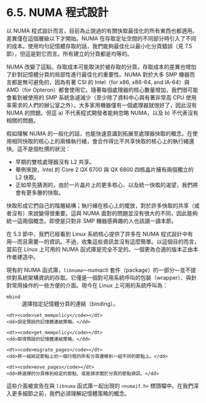 # 6.5. NUMA 程式設計

以 NUMA 程式設計而言，目前為止說過的有關快取最佳化的所有東西也都適用。差異僅在這個層級以下才開始。NUMA 在存取定址空間的不同部分時引入了不同的成本。使用均勻記憶體存取的話，我們能夠最佳化以最小化分頁錯誤（見 7.5 節），但這是對它而言。所有建立的分頁都是均等的。

NUMA 改變了這點。存取成本可能取決於被存取的分頁。存取成本的差異也增加了針對記憶體分頁的局部性進行最佳化的重要性。NUMA 對於大多 SMP 機器而言都是無可避免的，因為有著 CSI 的 Intel（for x86, x86-64, and IA-64）與 AMD（for Opteron）都會使用它。隨著每個處理器的核心數量增加，我們很可能會看到被使用的 SMP 系統急遽減少（至少除了資料中心與有著非常高 CPU 使用率需求的人們的辦公室之外）。大多家用機器僅有一個處理器就很好了，因此沒有 NUMA 的問題。但這 a) 不代表程式開發者能夠忽略 NUMA，以及 b) 不代表沒有相關的問題。

假如理解 NUMA 的一般化的話，也能快速意識到拓展至處理器快取的概念。在使用相同快取的核心上的兩條執行緒，會合作得比不共享快取的核心上的執行緒還快。這不是個杜撰的狀況：

* 早期的雙核處理器沒有 L2 共享。
* 舉例來說，Intel 的 Core 2 QX 6700 與 QX 6800 四核晶片擁有兩個獨立的 L2 快取。
* 正如早先猜測的，由於一片晶片上的更多核心、以及統一快取的渴望，我們將會有更多層的快取。

快取形成它們自己的階層結構；執行緒在核心上的擺放，對於許多快取的共享（或者沒有）來說變得很重要。這與 NUMA 面對的問題並沒有很大的不同，因此能夠統一這兩個概念。即使是只對非 SMP 機器感興趣的人也該讀一讀本節。

在 5.3 節中，我們已經看到 Linux 系統核心提供了許多在 NUMA 程式設計中有用––而且需要––的資訊。不過，收集這些資訊並沒有這麼簡單。以這個目的而言，當前在 Linux 上可用的 NUMA 函式庫是完全不足的。一個更為合適的版本正由本作者建造中。

現有的 NUMA 函式庫，`libnuma`––numactl 套件（package）的一部分––並不提供對系統架構資訊的存取。它僅是一個對可用系統呼叫的包裝（wrapper）、與針對常用操作的一些方便的介面。現今在 Linux 上可用的系統呼叫為：

<dl>
    <dt><code>mbind</code></dt>
    <dd>選擇指定記憶體分頁的連結（binding）。</dd>

    <dt><code>set_mempolicy</code></dt>
    <dd>設定預設的記憶體連結策略。</dd>

    <dt><code>get_mempolicy</code></dt>
    <dd>取得預設的記憶體連結策略。</dd>

    <dt><code>migrate_pages</code></dt>
    <dd>將一組給定節點上的一個行程的所有分頁遷移到一組不同的節點上。</dd>

    <dt><code>move_pages</code></dt>
    <dd>將選擇的分頁移到給定的節點、或是請求關於分頁的節點資訊。</dd>
</dl>

這些介面被宣告在與 `libnuma` 函式庫一起出現的 `<numaif.h>` 標頭檔中。在我們深入更多細節之前，我們必須理解記憶體策略的概念。

